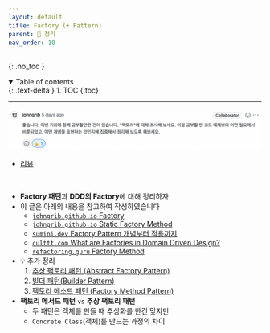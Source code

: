 ```yaml
---
layout: default
title: Factory (+ Pattern)
parent: 📕 정리
nav_order: 10
---
```

{: .no_toc }

<details open markdown="block">
  <summary>
    Table of contents
  </summary>
  {: .text-delta }
1. TOC
{:toc}
</details>

---

![](../../assets/images/algorithmTheory/factory/factoryReview.png)
- [리뷰](https://github.com/CodeSoom/spring-week1-assignment-1/pull/115#discussion_r938836197)

<br>

- **Factory 패턴**과 **DDD의 Factory**에 대해 정리하자
- 이 글은 아래의 내용을 참고하여 작성하였습니다
  - [`johngrib.github.io` Factory](https://johngrib.github.io/wiki/pattern/factory/)
  - [`johngrib.github.io` Static Factory Method](https://johngrib.github.io/wiki/pattern/static-factory-method/)
  - [`sumini.dev` Factory Pattern 개념부터 적용까지](https://sumini.dev/til/014-factory/)
  - [`culttt.com` What are Factories in Domain Driven Design?](https://www.culttt.com/2014/12/24/factories-domain-driven-design/)
  - [`refactoring.guru` Factory Method](https://refactoring.guru/design-patterns/factory-method)
- 💡 추가 정리
  1. [추상 팩토리 패턴 (Abstract Factory Pattern)]()
  2. [빌더 패턴(Builder Pattern)](https://jdalma.github.io/docs/designPattern/objectCreationRelated/#builder-pattern)
  3. [팩토리 메소드 패턴 (Factory Method Pattern)](https://jdalma.github.io/docs/designPattern/objectCreationRelated/#factory-method-pattern) 
- **팩토리 메서드 패턴** `vs` **추상 팩토리 패턴**
  - 두 패턴은 객체를 만들 때 추상화를 한건 맞지만
  - `Concrete Class`(객체)를 만드는 과정의 차이
  


